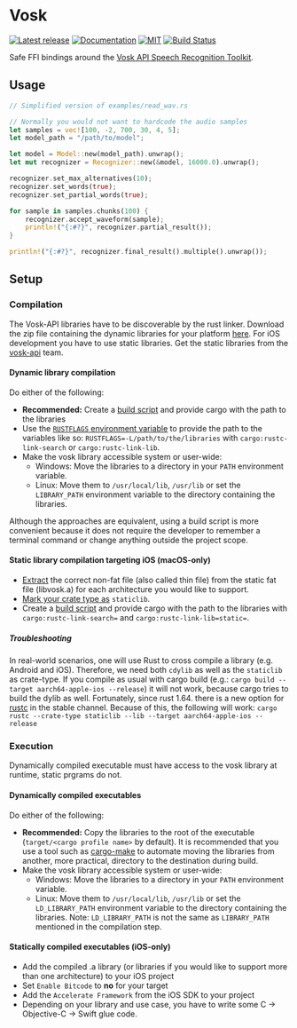 # Vosk

[![Latest release](https://img.shields.io/crates/v/vosk.svg)](https://crates.io/crates/vosk)
[![Documentation](https://docs.rs/vosk/badge.svg)](https://docs.rs/vosk)
[![MIT](https://img.shields.io/github/license/Bear-03/vosk-rs)](https://github.com/Bear-03/vosk-rs)
[![Build Status](https://github.com/Bear-03/vosk-rs/workflows/CI/badge.svg)](https://github.com/Bear-03/vosk-rs/actions?workflow=CI)

Safe FFI bindings around the [Vosk API Speech Recognition Toolkit](https://github.com/alphacep/vosk-api).

## Usage
```rust
// Simplified version of examples/read_wav.rs

// Normally you would not want to hardcode the audio samples
let samples = vec![100, -2, 700, 30, 4, 5];
let model_path = "/path/to/model";

let model = Model::new(model_path).unwrap();
let mut recognizer = Recognizer::new(&model, 16000.0).unwrap();

recognizer.set_max_alternatives(10);
recognizer.set_words(true);
recognizer.set_partial_words(true);

for sample in samples.chunks(100) {
    recognizer.accept_waveform(sample);
    println!("{:#?}", recognizer.partial_result());
}

println!("{:#?}", recognizer.final_result().multiple().unwrap());
```

## Setup

### Compilation

The Vosk-API libraries have to be discoverable by the rust linker. Download the zip file containing the dynamic libraries for your platform [here](https://github.com/alphacep/vosk-api/releases). For iOS development you have to use static libraries. Get the static libraries from the [vosk-api][vosk-api-ios] team.

#### Dynamic library compilation
Do either of the following:

- **Recommended:** Create a [build script][build-script-explanation] and provide cargo with the path to the libraries
- Use the [`RUSTFLAGS` environment variable][rust-env-variables] to provide the path to the variables like so:
    `RUSTFLAGS=-L/path/to/the/libraries`
    with `cargo:rustc-link-search` or `cargo:rustc-link-lib`.
-   Make the vosk library accessible system or user-wide:
    - Windows: Move the libraries to a directory in your `PATH` environment variable.
    - Linux: Move them to `/usr/local/lib`, `/usr/lib` or set the `LIBRARY_PATH` environment variable to the directory containing the libraries.

Although the approaches are equivalent, using a build script is more convenient because it does not require
the developer to remember a terminal command or change anything outside the project scope.

#### Static library compilation targeting iOS (macOS-only)

- [Extract](https://llvm.org/docs/CommandGuide/llvm-lipo.html) the correct non-fat file (also called thin file) from the static fat file (libvosk.a) for each architecture you would like to support.
- [Mark your crate type as](https://doc.rust-lang.org/cargo/reference/cargo-targets.html#the-crate-type-field) `staticlib`.
- Create a [build script][build-script-explanation] and provide cargo with the path to the libraries with `cargo:rustc-link-search=` and `cargo:rustc-link-lib=static=`.

##### Troubleshooting
In real-world scenarios, one will use Rust to cross compile a library (e.g. Android and iOS). Therefore, we need both `cdylib` as well as the `staticlib` as crate-type. If you compile as usual with cargo build (e.g.: `cargo build --target aarch64-apple-ios --release`) it will not work, because cargo tries to build the dylib as well. Fortunately, since rust 1.64. there is a new option for [rustc](https://github.com/rust-lang/cargo/issues/10083) in the stable channel. Because of this, the following will work: `cargo rustc --crate-type staticlib --lib --target aarch64-apple-ios --release` 

### Execution
Dynamically compiled executable must have access to the vosk library at runtime, static prgrams do not.

#### Dynamically compiled executables
Do either of the following:

-   **Recommended:** Copy the libraries to the root of the executable
    (`target/<cargo profile name>` by default). It is recommended that you use a tool such as
    [cargo-make](https://sagiegurari.github.io/cargo-make/) to automate moving the libraries
    from another, more practical, directory to the destination during build.
-   Make the vosk library accessible system or user-wide:
    - Windows: Move the libraries to a directory in your `PATH` environment variable.
    - Linux: Move them to `/usr/local/lib`, `/usr/lib` or set the `LD_LIBRARY_PATH` environment variable to the directory containing the libraries. Note: `LD_LIBRARY_PATH` is not the same as `LIBRARY_PATH` mentioned in the compilation step.


#### Statically compiled executables (iOS-only)

- Add the compiled .a library (or libraries if you would like to support more than one architecture) to your iOS project
- Set `Enable Bitcode` to **no** for your target
- Add the `Accelerate Framework` from the iOS SDK to your project
- Depending on your library and use case, you have to write some C -> Objective-C -> Swift glue code.

[build-script-explanation]: https://doc.rust-lang.org/cargo/reference/build-scripts.html
[rust-env-variables]: https://doc.rust-lang.org/cargo/reference/environment-variables.html
[vosk-api-ios]: https://alphacephei.com/vosk/install#ios-build
